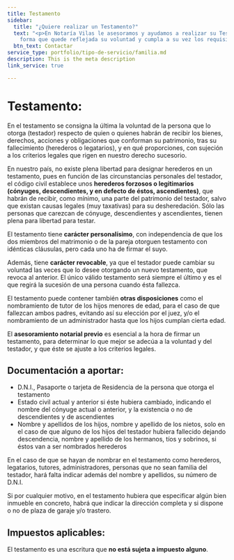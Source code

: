 ```yaml
---
title: Testamento
sidebar:
  title: "¿Quiere realizar un Testamento?"
  text: "<p>En Notaría Vilas le asesoramos y ayudamos a realizar su Testamento de
    forma que quede reflejada su voluntad y cumpla a su vez los requisitos legales.</p>"
  btn_text: Contactar
service_type: portfolio/tipo-de-servicio/familia.md
description: This is the meta description
link_service: true

---
```

# **Testamento:**

En el testamento se consigna la última la voluntad de la persona que lo otorga (testador) respecto de quien o quienes habrán de recibir los bienes, derechos, acciones y obligaciones que conforman su patrimonio, tras su fallecimiento (herederos o legatarios), y en qué proporciones, con sujeción a los criterios legales que rigen en nuestro derecho sucesorio.

En nuestro país, no existe plena libertad para designar herederos en un testamento, pues en función de las circunstancias personales del testador, el código civil establece unos **herederos forzosos o legitimarios (cónyuges, descendientes, y en defecto de éstos, ascendientes)**, que habrán de recibir, como mínimo, una parte del patrimonio del testador, salvo que existan causas legales (muy taxativas) para su desheredación. Sólo las personas que carezcan de cónyuge, descendientes y ascendientes, tienen plena para libertad para testar.

El testamento tiene **carácter personalísimo**, con independencia de que los dos miembros del matrimonio o de la pareja otorguen testamento con idénticas cláusulas, pero cada uno ha de firmar el suyo.

Además, tiene **carácter revocable**, ya que el testador puede cambiar su voluntad las veces que lo desee otorgando un nuevo testamento, que revoca al anterior. El único válido testamento será siempre el último y es el que regirá la sucesión de una persona cuando ésta fallezca.

El testamento puede contener también **otras disposiciones** como el nombramiento de tutor de los hijos menores de edad, para el caso de que fallezcan ambos padres, evitando así su elección por el juez, y/o el nombramiento de un administrador hasta que los hijos cumplan cierta edad.

El **asesoramiento notarial previo** es esencial a la hora de firmar un testamento, para determinar lo que mejor se adecúa a la voluntad y del testador, y que éste se ajuste a los criterios legales.

## **Documentación a aportar**:

* D.N.I., Pasaporte o tarjeta de Residencia de la persona que otorga el testamento
* Estado civil actual y anterior si éste hubiera cambiado, indicando el nombre del cónyuge actual o anterior, y la existencia o no de descendientes y de ascendientes
* Nombre y apellidos de los hijos, nombre y apellido de los nietos, solo en el caso de que alguno de los hijos del testador hubiera fallecido dejando descendencia, nombre y apellido de los hermanos, tíos y sobrinos, si éstos van a ser nombrados herederos

En el caso de que se hayan de nombrar en el testamento como herederos, legatarios, tutores, administradores, personas que no sean familia del testador, hará falta indicar además del nombre y apellidos, su número de D.N.I.

Si por cualquier motivo, en el testamento hubiera que especificar algún bien inmueble en concreto, habrá que indicar la dirección completa y si dispone o no de plaza de garaje y/o trastero.

## **Impuestos aplicables**:

El testamento es una escritura que **no está sujeta a impuesto alguno**.
